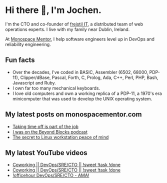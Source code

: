 # Hi there 👋, I'm Jochen.

I'm the CTO and co-founder of [freistil IT](https://www.freistil.it), a distributed team of web operations experts. I live with my family near Dublin, Ireland.

At [Monospace Mentor](https://monospacementor.com), I help software engineers level up in DevOps and reliability engineering.

## Fun facts

- Over the decades, I've coded in BASIC, Assembler (6502, 68000, PDP-11), Clipper/dBase, Pascal, Forth, C, Prolog, Ada, C++, Perl, PHP, Bash, Javascript and Ruby.
- I own far too many mechanical keyboards.
- I love old computers and own a working replica of a PDP-11, a 1970's era minicomputer that was used to develop the UNIX operating system.

## My latest posts on monospacementor.com

<!-- MONOSPACE:START -->
- [Taking time off is part of the job](https://monospacementor.com/2024/10/taking-time-off-is-part-of-the-job/)
- [I was on the Beyond Blocks podcast](https://monospacementor.com/2024/10/beyond-blocks-podcast/)
- [The secret to Linux workstation peace of mind](https://monospacementor.com/2024/10/secret-linux-workstation-peace-of-mind/)
<!-- MONOSPACE:END -->

## My latest YouTube videos

<!-- YOUTUBE:START -->
- [Coworking || DevOps/SRE/CTO || !sweet !task !done](https://www.youtube.com/watch?v=fACiLgnjJ0I)
- [Coworking || DevOps/SRE/CTO || !sweet !task !done](https://www.youtube.com/watch?v=r0vRq1jsuT4)
- [!officehour DevOps/SRE/CTO - AMA!](https://www.youtube.com/watch?v=J5NSxUzMNpg)
<!-- YOUTUBE:END -->
